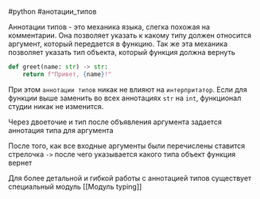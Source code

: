 #python #анотации_типов


Аннотации типов - это механика языка, слегка похожая на комментарии. Она позволяет указать к какому типу должен относится аргумент, который передается в функцию. Так же эта механика позволяет указать тип объекта, который функция должна вернуть
```python
def greet(name: str) -> str:
    return f"Привет, {name}!"
```
При этом `аннотации типов` никак не влияют на `интерпритатор`. Если для функции выше заменить во всех аннотациях `str` на `int`, функционал студии никак не изменится.

Через двоеточие и тип после объявления аргумента задается аннотация типа для аргумента

После того, как все входные аргументы были перечислены ставится стрелочка `->` после чего указывается какого типа объект функция вернет

Для более детальной и гибкой работы с аннотацией типов существует специальный модуль [[Модуль typing]]